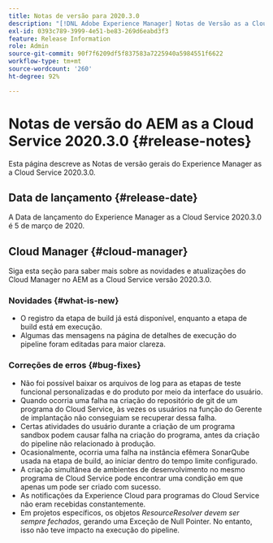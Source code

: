 ```yaml
---
title: Notas de versão para 2020.3.0
description: "[!DNL Adobe Experience Manager] Notas de Versão as a Cloud Service para 2020.3.0."
exl-id: 0393c789-3999-4e51-be83-269d6eabd3f3
feature: Release Information
role: Admin
source-git-commit: 90f7f6209df5f837583a7225940a5984551f6622
workflow-type: tm+mt
source-wordcount: '260'
ht-degree: 92%

---
```


# Notas de versão do AEM as a Cloud Service 2020.3.0 {#release-notes}

Esta página descreve as Notas de versão gerais do Experience Manager as a Cloud Service 2020.3.0.

## Data de lançamento {#release-date}

A Data de lançamento do Experience Manager as a Cloud Service 2020.3.0 é 5 de março de 2020.

## Cloud Manager {#cloud-manager}

Siga esta seção para saber mais sobre as novidades e atualizações do Cloud Manager no AEM as a Cloud Service versão 2020.3.0.

### Novidades {#what-is-new}

* O registro da etapa de build já está disponível, enquanto a etapa de build está em execução.
* Algumas das mensagens na página de detalhes de execução do pipeline foram editadas para maior clareza.

### Correções de erros  {#bug-fixes}

* Não foi possível baixar os arquivos de log para as etapas de teste funcional personalizadas e do produto por meio da interface do usuário.
* Quando ocorria uma falha na criação do repositório de git de um programa do Cloud Service, às vezes os usuários na função do Gerente de implantação não conseguiam se recuperar dessa falha.
* Certas atividades do usuário durante a criação de um programa sandbox podem causar falha na criação do programa, antes da criação do pipeline não relacionado à produção.
* Ocasionalmente, ocorria uma falha na instância efêmera SonarQube usada na etapa de build, ao iniciar dentro do tempo limite configurado.
* A criação simultânea de ambientes de desenvolvimento no mesmo programa de Cloud Service pode encontrar uma condição em que apenas um pode ser criado com sucesso.
* As notificações da Experience Cloud para programas do Cloud Service não eram recebidas constantemente.
* Em projetos específicos, os objetos *ResourceResolver devem ser sempre fechados*, gerando uma Exceção de Null Pointer. No entanto, isso não teve impacto na execução do pipeline.
